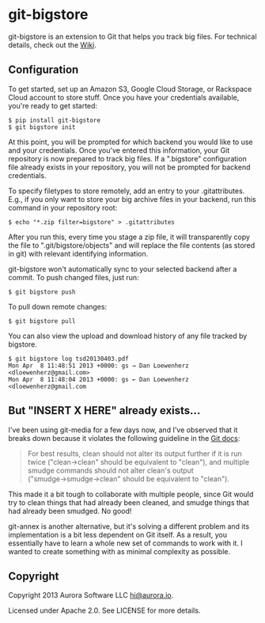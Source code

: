 git-bigstore
============

git-bigstore is an extension to Git that helps you track big files. For technical details, check out the [Wiki](https://github.com/aurorasoftware/git-bigstore/wiki/Bigstore).

Configuration
-------------

To get started, set up an Amazon S3, Google Cloud Storage, or Rackspace Cloud account to store stuff. Once you have your credentials available, you're ready to get started:

    $ pip install git-bigstore
    $ git bigstore init

At this point, you will be prompted for which backend you would like to use and your credentials. Once you've entered this information, your Git repository is now prepared to track big files. If a ".bigstore" configuration file already exists in your repository, you will not be prompted for backend credentials.

To specify filetypes to store remotely, add an entry to your .gitattributes. E.g., if you only want to store your big archive files in your backend, run this command in your repository root:

    $ echo "*.zip filter=bigstore" > .gitattributes

After you run this, every time you stage a zip file, it will transparently copy the file to ".git/bigstore/objects" and will replace the file contents (as stored in git) with relevant identifying information.

git-bigstore won't automatically sync to your selected backend after a commit. To push changed files, just run:

    $ git bigstore push

To pull down remote changes:

    $ git bigstore pull

You can also view the upload and download history of any file tracked by bigstore.

    $ git bigstore log tsd20130403.pdf
    Mon Apr  8 11:48:51 2013 +0000: gs → Dan Loewenherz <dloewenherz@gmail.com>
    Mon Apr  8 11:48:04 2013 +0000: gs ← Dan Loewenherz <dloewenherz@gmail.com


But "INSERT X HERE" already exists...
---------------------------------

I've been using git-media for a few days now, and I've observed that it breaks down because it violates the following guideline in the [Git docs](https://www.kernel.org/pub/software/scm/git/docs/gitattributes.html):

> For best results, clean should not alter its output further if it is run twice ("clean→clean" should be equivalent to "clean"), and multiple smudge commands should not alter clean's output ("smudge→smudge→clean" should be equivalent to "clean").

This made it a bit tough to collaborate with multiple people, since Git would try to clean things that had already been cleaned, and smudge things that had already been smudged. No good!

git-annex is another alternative, but it's solving a different problem and its implementation is a bit less dependent on Git itself. As a result, you essentially have to learn a whole new set of commands to work with it. I wanted to create something with as minimal complexity as possible.

Copyright
---------

Copyright 2013 Aurora Software LLC <hi@aurora.io>.

Licensed under Apache 2.0. See LICENSE for more details.

